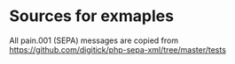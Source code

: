 # Sources for exmaples

All pain.001 (SEPA) messages are copied from https://github.com/digitick/php-sepa-xml/tree/master/tests